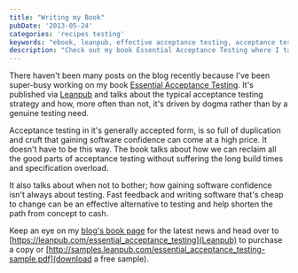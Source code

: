 ```yaml
---
title: "Writing my Book"
pubDate: '2013-05-24'
categories: 'recipes testing'
keywords: "ebook, leanpub, effective acceptance testing, acceptance testing, concordion, yatspec, fit, fitnesse, ATDD, TDD"
description: "Check out my book Essential Acceptance Testing where I talk about acceptance testing as dogma and when it's actually useful and when it can just hold you back."
---
```


There haven't been many posts on the blog recently because I've been super-busy working on my book [Essential Acceptance Testing](http://baddotrobot.com/book/). It's published via [Leanpub](https://leanpub.com/essential_acceptance_testing) and talks about the typical acceptance testing strategy and how, more often than not, it's driven by dogma rather than by a genuine testing need.

Acceptance testing in it's generally accepted form, is so full of duplication and cruft that gaining software confidence can come at a high price. It doesn't have to be this way. The book talks about how we can reclaim all the good parts of acceptance testing without suffering the long build times and specification overload.

It also talks about when not to bother; how gaining software confidence isn't always about testing. Fast feedback and writing software that's cheap to change can be an effective alternative to testing and help shorten the path from concept to cash.

<!-- more -->

Keep an eye on my [blog's book page](/book) for the latest news and head over to [https://leanpub.com/essential_acceptance_testing](Leanpub) to purchase a copy or [http://samples.leanpub.com/essential_acceptance_testing-sample.pdf](download a free sample).